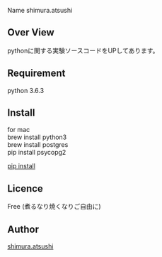 Name
shimura.atsushi

## Over View
pythonに関する実験ソースコードをUPしてあります。

## Requirement
python 3.6.3

## Install
for mac  
brew install python3  
brew install postgres  
pip install psycopg2  

[pip install](https://qiita.com/ms-rock/items/6e4498a5963f3d9c4a67)

## Licence
Free
(煮るなり焼くなりご自由に)

## Author

[shimura.atsushi](https://qiita.com/shimura0714)

